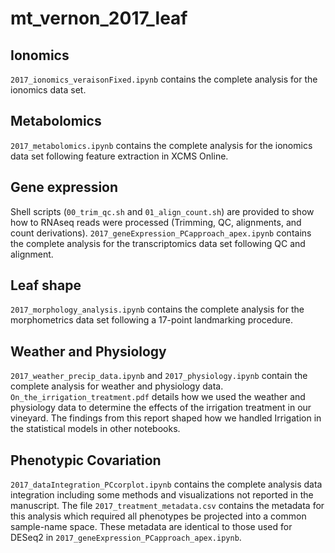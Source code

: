 # mt_vernon_2017_leaf

## Ionomics
`2017_ionomics_veraisonFixed.ipynb` contains the complete analysis for the ionomics data set. 

## Metabolomics
`2017_metabolomics.ipynb` contains the complete analysis for the ionomics data set following feature extraction in XCMS Online. 

## Gene expression
Shell scripts (`00_trim_qc.sh` and `01_align_count.sh`) are provided to show how to RNAseq reads were processed (Trimming, QC, alignments, and count derivations). `2017_geneExpression_PCapproach_apex.ipynb` contains the complete analysis for the transcriptomics data set following QC and alignment. 

## Leaf shape
`2017_morphology_analysis.ipynb` contains the complete analysis for the morphometrics data set following a 17-point landmarking procedure. 

## Weather and Physiology
`2017_weather_precip_data.ipynb` and `2017_physiology.ipynb` contain the complete analysis for weather and physiology data. `On_the_irrigation_treatment.pdf` details how we used the weather and physiology data to determine the effects of the irrigation treatment in our vineyard. The findings from this report shaped how we handled Irrigation in the statistical models in other notebooks. 

## Phenotypic Covariation
`2017_dataIntegration_PCcorplot.ipynb` contains the complete analysis data integration including some methods and visualizations not reported in the manuscript. The file `2017_treatment_metadata.csv` contains the metadata for this analysis which required all phenotypes be projected into a common sample-name space. These metadata are identical to those used for DESeq2 in `2017_geneExpression_PCapproach_apex.ipynb`.
